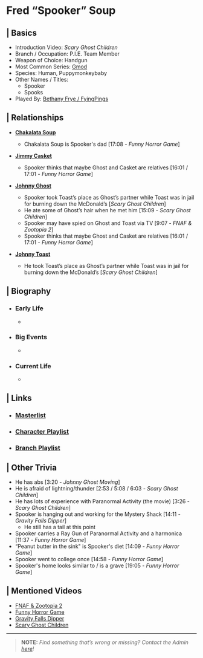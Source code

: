# Fred “Spooker” Soup  


## | Basics  
- Introduction Video: *Scary Ghost Children*  
- Branch / Occupation: P.I.E. Team Member 
- Weapon of Choice: Handgun  
- Most Common Series: [Gmod](6.Series/Gmod.html)  
- Species: Human, Puppymonkeybaby  
- Other Names / Titles:   
  - Spooker
  - Spooks  
- Played By: [Bethany Frye / FyingPings](3.Siblings/3.3.Bethany-Frye-FlyingPings.html)  


## | Relationships 
- [**Chakalata Soup**](5.Characters/Chakalata_Soup.html)
  - Chakalata Soup is Spooker's dad [17:08 - *Funny Horror Game*]

- [**Jimmy Casket**](5.Characters/Jimmy_Casket.html)
  - Spooker thinks that maybe Ghost and Casket are relatives [16:01 / 17:01 - *Funny Horror Game*]

- [**Johnny Ghost**](5.Characters/Johnny_Ghost.html)  
  - Spooker took Toast’s place as Ghost’s partner while Toast was in jail for burning down the McDonald’s [*Scary Ghost Children*]
  - He ate some of Ghost’s hair when he met him [15:09 - *Scary Ghost Children*]
  - Spooker may have spied on Ghost and Toast via TV [9:07 - *FNAF & Zootopia 2*]
  - Spooker thinks that maybe Ghost and Casket are relatives [16:01 / 17:01 - *Funny Horror Game*]

- [**Johnny Toast**](5.Characters/Johnny_Toast.html)
  - He took Toast’s place as Ghost’s partner while Toast was in jail for burning down the McDonald’s [*Scary Ghost Children*]


## | Biography  
- ### Early Life  
  -   
- ### Big Events  
  -   
- ### Current Life  
  -   

 
## | Links  
- ### [Masterlist]()  
- ### [Character Playlist]()  
- ### [Branch Playlist]()  


## | Other Trivia  
- He has abs \[3:20 - *Johnny Ghost Moving*]
- He is afraid of lightning/thunder \[2:53 / 5:08 / 6:03 - *Scary Ghost Children*]
- He has lots of experience with Paranormal Activity \(the movie) \[3:26 - *Scary Ghost Children*]
- Spooker is hanging out and working for the Mystery Shack \[14:11 - *Gravity Falls Dipper*]
  - He still has a tail at this point
- Spooker carries a Ray Gun of Paranormal Activity and a harmonica \[11:37 - *Funny Horror Game*]
- “Peanut butter in the sink" is Spooker's diet \[14:09 - *Funny Horror Game*]
- Spooker went to college once \[14:58 - *Funny Horror Game*]
- Spooker's home looks similar to / is a grave \[19:05 - *Funny Horror Game*]

## | Mentioned Videos
- [FNAF & Zootopia 2](https://youtu.be/QIj9VgYm2Og)
- [Funny Horror Game](https://youtu.be/W_p-t0KtS3U)
- [Gravity Falls Dipper](https://youtu.be/1_W8aGKltEI)
- [Scary Ghost Children](https://youtu.be/mUAbzwh5m6U)

----

> **NOTE:** *Find something that’s wrong or missing? Contact the Admin [here](./chapter_2.md)!*